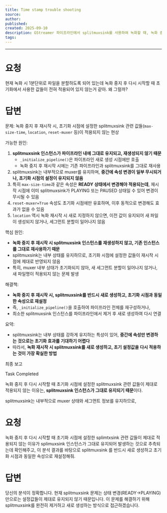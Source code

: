```yaml
---
title: Time stamp trouble shooting
source:
author:
published:
created: 2025-09-10
description: GStreamer 파이프라인에서 splitmuxsink를 사용하여 녹화할 때, 녹화 중지 후 재시작 시 설정 값들이 초기화되지 않는 문제에 대한 분석과 해결 방법을 제시합니다. splitmuxsink 인스턴스를 재생성하여 설정을 초기화하는 방안을 중점적으로 다룬다.
tags:
---
```

---

# 요청
현재 녹화 시 1분단위로 파일을 분할하도록 되어 있는데 녹화 중지 후 다시 시작할 때 초기화에서 사용한 값들이 전혀 적용되어 있지 않는거 같아. 왜 그럴까?

# 답변
문제: 녹화 중지 후 재시작 시, 초기화 시점에 설정한 splitmuxsink 관련 값들(`max-size-time`, `location`, `reset-muxer` 등)이 적용되지 않는 현상

가능한 원인:

1. **splitmuxsink 인스턴스가 파이프라인 내에 그대로 유지되고, 재생성되지 않기 때문**
    - `_initialize_pipeline()`은 파이프라인 새로 생성 시점에만 호출
    - 녹화 중지 후 재시작 시에는 기존 파이프라인과 splitmuxsink를 그대로 재사용
2. splitmuxsink는 내부적으로 muxer를 유지하며, **중간에 속성 변경이 일부 무시되거나, 초기화 시점의 설정이 유지되지 않음**
3. 특히 `max-size-time`과 같은 속성은 **READY 상태에서 변경해야 적용되는데**, 재시작 시점에 이미 splitmuxsink가 PLAYING 또는 PAUSED 상태일 수 있어 변경이 무시될 수 있음
4. `reset-muxer=True` 속성도 초기화 시점에만 유효하며, 이후 동적으로 변경해도 효과가 없을 수 있음
5. `location` 역시 녹화 재시작 시 새로 지정하지 않으면, 이전 값이 유지되어 새 파일이 생성되지 않거나, 세그먼트 분할이 일어나지 않음

핵심 원인:

- **녹화 중지 후 재시작 시 splitmuxsink 인스턴스를 재생성하지 않고, 기존 인스턴스를 그대로 재사용하기 때문**
- splitmuxsink는 내부 상태를 유지하므로, 초기화 시점에 설정한 값들이 재시작 시점에 제대로 반영되지 않음
- 특히, muxer 내부 상태가 초기화되지 않아, 새 세그먼트 분할이 일어나지 않거나, 새 파일명이 적용되지 않는 문제 발생

해결책:

- **녹화 중지 후 재시작 시, splitmuxsink를 반드시 새로 생성하고, 초기화 시점과 동일한 속성으로 재설정**
- 즉, `_initialize_pipeline()`을 호출하여 파이프라인 전체를 재구성하거나,
- 최소한 splitmuxsink 인스턴스를 파이프라인에서 제거 후 새로 생성하여 다시 연결

요약:

- splitmuxsink는 내부 상태를 강하게 유지하는 특성이 있어, **중간에 속성만 변경하는 것으로는 초기화 효과를 기대하기 어렵다**
- 따라서, **녹화 재시작 시 splitmuxsink를 새로 생성하고, 초기 설정값을 다시 적용하는 것이 가장 확실한 방법**

최종 보고

Task Completed

녹화 중지 후 다시 시작할 때 초기화 시점에 설정한 splitmuxsink 관련 값들이 제대로 적용되지 않는 이유는, **splitmuxsink 인스턴스가 그대로 유지되기 때문**이다.

splitmuxsink는 내부적으로 muxer 상태와 세그먼트 정보를 유지하므로,

# 요청
녹화 중지 후 다시 시작할 때 초기화 시점에 설정한 splimtxsink 관련 값들이 제대로 적용되지 않는 이유가 splimuxsink 인스턴스가 그대로 유지되어 발생하는 것으로 추측되는데 확인해주고, 이 분석 결과를 바탕으로 splitmuxsink 를 반드시 새로 생성하고 초기화 시점과 동일한 속성으로 재설정해줘.

# 답변
당신의 분석이 정확합니다. 현재 splitmuxsink 문제는 상태 변경(READY→PLAYING)만으로는 설정값들이 제대로 유지되지 않기 때문입니다. 이 문제를 해결하기 위해 splitmuxsink를 완전히 제거하고 새로 생성하는 방식으로 접근하겠습니다.